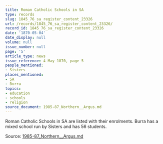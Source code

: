 ```yaml
---
title: Roman Catholic Schools in SA
type: records
slug: 1845_76_sa_register_content_23326
url: /records/1845_76_sa_register_content_23326/
record_id: 1845_76_sa_register_content_23326
date: '1870-05-04'
date_display: null
volume: null
issue_number: null
page: '5'
article_type: news
issue_reference: 4 May 1870, page 5
people_mentioned:
- Sisters
places_mentioned:
- SA
- Burra
topics:
- education
- schools
- religion
source_document: 1985-87_Northern__Argus.md
---
```


Roman Catholic Schools in SA are listed with their enrolments.  Burra has a mixed school run by Sisters and has 56 students.

Source: [1985-87_Northern__Argus.md](/downloads/markdown/1985-87_Northern__Argus.md)

